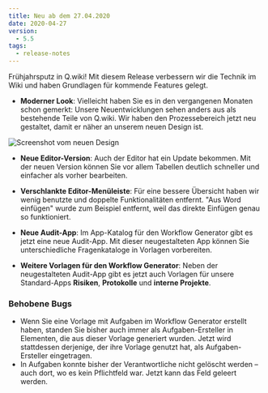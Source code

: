 ```yaml
---
title: Neu ab dem 27.04.2020
date: 2020-04-27
version:
  - 5.5
tags:
  - release-notes
---
```


Frühjahrsputz in Q.wiki! Mit diesem Release verbessern wir die Technik im Wiki und haben Grundlagen für kommende Features gelegt.

- **Moderner Look**: Vielleicht haben Sie es in den vergangenen Monaten schon gemerkt: Unsere Neuentwicklungen sehen anders aus als bestehende Teile von Q.wiki. Wir haben den Prozessebereich jetzt neu gestaltet, damit er näher an unserem neuen Design ist.

![Screenshot vom neuen Design](/images/release-notes/5_5_redesign.jpg)

- **Neue Editor-Version**: Auch der Editor hat ein Update bekommen. Mit der neuen Version können Sie vor allem Tabellen deutlich schneller und einfacher als vorher bearbeiten.

- **Verschlankte Editor-Menüleiste**: Für eine bessere Übersicht haben wir wenig benutzte und doppelte Funktionalitäten entfernt. "Aus Word einfügen" wurde zum Beispiel entfernt, weil das direkte Einfügen genau so funktioniert.

- **Neue Audit-App**: Im App-Katalog für den Workflow Generator gibt es jetzt eine neue Audit-App. Mit dieser neugestalteten App können Sie unterschiedliche Fragenkataloge in Vorlagen vorbereiten.

- **Weitere Vorlagen für den Workflow Generator**: Neben der neugestalteten Audit-App gibt es jetzt auch Vorlagen für unsere Standard-Apps **Risiken**, **Protokolle** und **interne Projekte**.

### Behobene Bugs

- Wenn Sie eine Vorlage mit Aufgaben im Workflow Generator erstellt haben, standen Sie bisher auch immer als Aufgaben-Ersteller in Elementen, die aus dieser Vorlage generiert wurden. Jetzt wird stattdessen derjenige, der ihre Vorlage genutzt hat, als Aufgaben-Ersteller eingetragen.
- In Aufgaben konnte bisher der Verantwortliche nicht gelöscht werden – auch dort, wo es kein Pflichtfeld war. Jetzt kann das Feld geleert werden.
